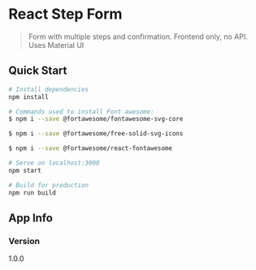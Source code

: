 # React Step Form

> Form with multiple steps and confirmation. Frontend only, no API. Uses Material UI

## Quick Start

```bash
# Install dependencies
npm install

# Commands used to install Font awesome:
$ npm i --save @fortawesome/fontawesome-svg-core

$ npm i --save @fortawesome/free-solid-svg-icons

$ npm i --save @fortawesome/react-fontawesome

# Serve on localhost:3000
npm start

# Build for production
npm run build
```

## App Info

### Version
1.0.0
